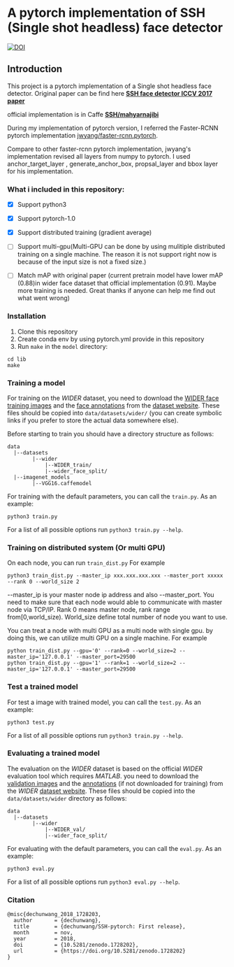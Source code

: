 # A pytorch implementation of SSH (Single shot headless) face detector

[![DOI](https://zenodo.org/badge/DOI/10.5281/zenodo.1728203.svg)](https://doi.org/10.5281/zenodo.1728203)

## Introduction
This project is a pytorch implementation of a Single shot headless face detector. Original paper can be find here [**SSH face detector ICCV 2017 paper**](https://arxiv.org/abs/1708.03979)

official implementation is in Caffe [**SSH/mahyarnajibi**](https://github.com/mahyarnajibi/SSH)

During my implementation of pytorch version, I referred the Faster-RCNN pytorch implementation [jwyang/faster-rcnn.pytorch](https://github.com/jwyang/faster-rcnn.pytorch).

Compare to other faster-rcnn pytorch implementation, jwyang's implementation revised all layers from numpy to pytorch. I used anchor_target_layer , generate_anchor_box, propsal_layer and bbox layer for his implementation.

### What i included in this repository:
- [x] Support python3
- [x] Support pytorch-1.0
- [x] Support distributed training (gradient average)
- [ ] Support multi-gpu(Multi-GPU can be done by using mulitiple distributed training on a single machine. The reason it is not support right now is because of the input size is not a fixed size.)
- [ ] Match mAP with original paper (current pretrain model have lower mAP (0.88)in wider face dataset that official implementation (0.91). Maybe more training is needed. Great thanks if anyone can help me find out what went wrong)


### Installation
1. Clone this repository
2. Create conda env by using pytorch.yml provide in this repository
3. Run ```make``` in the ```model``` directory:
```
cd lib
make
```
### Training a model
For training on the *WIDER* dataset, you need to download the [WIDER face training images](https://drive.google.com/file/d/0B6eKvaijfFUDQUUwd21EckhUbWs/view?usp=sharing) and the [face annotations](http://mmlab.ie.cuhk.edu.hk/projects/WIDERFace/support/bbx_annotation/wider_face_split.zip) from the [dataset website](http://mmlab.ie.cuhk.edu.hk/projects/WIDERFace/). These files should be copied into ```data/datasets/wider/``` (you can create symbolic links if you prefer to store the actual data somewhere else).

Before starting to train  you should have a directory structure as follows:
 ```
data
   |--datasets
         |--wider
             |--WIDER_train/
             |--wider_face_split/
   |--imagenet_models
         |--VGG16.caffemodel
```

For training with the default parameters, you can call the ```train.py```. As an example:

```
python3 train.py
```
For a list of all possible options run
```python3 train.py --help```.

### Training on distributed system (Or multi GPU)
On each node, you can run ```train_dist.py```
For example
```
python3 train_dist.py --master_ip xxx.xxx.xxx.xxx --master_port xxxxx --rank 0 --world_size 2
```
--master_ip is your master node ip address and also --master_port. You need to make sure that each node would able to communicate with  master node via TCP/IP. Rank 0 means master node, rank range from[0,world_size). World_size define total number of node you want to use.

You can treat a node with multi GPU as a multi node with single gpu. by doing this, we can utilize multi GPU on a single machine. For example
```
python train_dist.py --gpu='0' --rank=0 --world_size=2 --master_ip='127.0.0.1' --master_port=29500
python train_dist.py --gpu='1' --rank=1 --world_size=2 --master_ip='127.0.0.1' --master_port=29500
```
### Test a trained model
For test a image with trained model, you can call the ```test.py```. As an example:
```
python3 test.py
```
For a list of all possible options run
```python3 train.py --help```.
### Evaluating a trained model
The evaluation on the *WIDER* dataset is based on the official *WIDER* evaluation tool which requires *MATLAB*.
you need to download the [validation images](https://drive.google.com/file/d/0B6eKvaijfFUDd3dIRmpvSk8tLUk/view?usp=sharing) and
the [annotations](http://mmlab.ie.cuhk.edu.hk/projects/WIDERFace/support/bbx_annotation/wider_face_split.zip) (if not downloaded for training) from the
*WIDER* [dataset website](http://mmlab.ie.cuhk.edu.hk/projects/WIDERFace/). These files should be copied into the ```data/datasets/wider``` directory as follows:
 ```
data
   |--datasets
         |--wider
             |--WIDER_val/
             |--wider_face_split/
```
For evaluating with the default parameters, you can call the ```eval.py```. As an example:

```
python3 eval.py
```
For a list of all possible options run
```python3 eval.py --help```.

### Citation
```
@misc{dechunwang_2018_1728203,
  author       = {dechunwang},
  title        = {dechunwang/SSH-pytorch: First release},
  month        = nov,
  year         = 2018,
  doi          = {10.5281/zenodo.1728202},
  url          = {https://doi.org/10.5281/zenodo.1728202}
}
```
